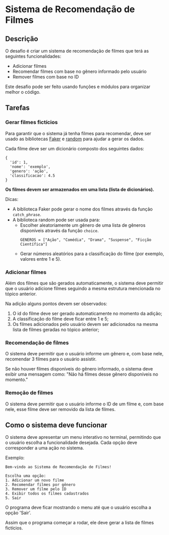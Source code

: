 # Sistema de Recomendação de Filmes

## Descrição

O desafio é criar um sistema de recomendação de filmes que terá as seguintes funcionalidades:

- Adicionar filmes
- Recomendar filmes com base no gênero informado pelo usuário
- Remover filmes com base no ID

Este desafio pode ser feito usando funções e módulos para organizar melhor o código. 

## Tarefas

### Gerar filmes fictícios

Para garantir que o sistema já tenha filmes para recomendar, deve ser usado as bibliotecas [Faker](https://faker.readthedocs.io/en/master/) e [random](https://docs.python.org/pt-br/3/library/random.html) para ajudar a gerar os dados.

Cada filme deve ser um dicionário composto dos seguintes dados:

```
{
  'id': 1,
  'nome': 'exemplo',
  'genero': 'ação',
  'classificacao': 4.5
}
```
**Os filmes devem ser armazenados em uma lista (lista de dicionários).**

Dicas:
- A biblioteca Faker pode gerar o nome dos filmes através da função `catch_phrase`.
- A biblioteca random pode ser usada para:
  - Escolher aleatoriamente um gênero de uma lista de gêneros disponíveis através da função `choice`.
    ```
    GENEROS = ["Ação", "Comédia", "Drama", "Suspense", "Ficção Científica"]
    ```
  - Gerar números aleatórios para a classificação do filme (por exemplo, valores entre 1 e 5).

### Adicionar filmes

Além dos filmes que são gerados automaticamente, o sistema deve permitir que o usuário adicione filmes seguindo a mesma estrutura mencionada no tópico anterior. 

Na adição alguns pontos devem ser observados:

1) O id do filme deve ser gerado automaticamente no momento da adição;
2) A classificação do filme deve ficar entre 1 e 5;
3) Os filmes adicionados pelo usuário devem ser adicionados na mesma lista de filmes geradas no tópico anterior;

### Recomendação de filmes

O sistema deve permitir que o usuário informe um gênero e, com base nele, recomendar 3 filmes para o usuário assistir.

Se não houver filmes disponíveis do gênero informado, o sistema deve exibir uma mensagem como: "Não há filmes desse gênero disponíveis no momento."

### Remoção de filmes

O sistema deve permitir que o usuário informe o ID de um filme e, com base nele, esse filme deve ser removido da lista de filmes. 

## Como o sistema deve funcionar

O sistema deve apresentar um menu interativo no terminal, permitindo que o usuário escolha a funcionalidade desejada. Cada opção deve corresponder a uma ação no sistema.

Exemplo:

```
Bem-vindo ao Sistema de Recomendação de Filmes!

Escolha uma opção:
1. Adicionar um novo filme
2. Recomendar filmes por gênero
3. Remover um filme pelo ID
4. Exibir todos os filmes cadastrados
5. Sair
```

O programa deve ficar mostrando o menu até que o usuário escolha a opção 'Sair'. 

Assim que o programa começar a rodar, ele deve gerar a lista de filmes fictícios.


